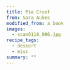 ```yaml
---
title: Pie Crust
from: Sara Aukes
modified_from: a book
images:
  - scan0118_006.jpg
recipe_tags:
  - dessert
  - misc
summary: ""
---
```

